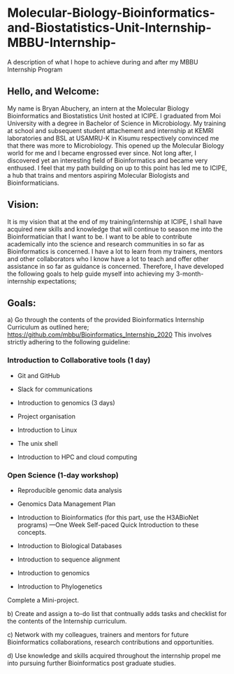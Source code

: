 # Molecular-Biology-Bioinformatics-and-Biostatistics-Unit-Internship-MBBU-Internship-

A description of what I hope to achieve during and after my MBBU Internship Program

## Hello, and Welcome:

My name is Bryan Abuchery, an intern at the Molecular Biology Bioinformatics and Biostatistics Unit hosted at ICIPE. I graduated from Moi University with a degree in Bachelor of Science in Microbiology. My training at school and subsequent student attachement and internship at KEMRI laboratories and BSL at USAMRU-K in Kisumu respectively convinced me that there was more to Microbiology. This opened up the Molecular Biology world for me and I became engrossed ever since. Not long after, I discovered yet an interesting field of Bioinformatics and became very enthused. I feel that my path building on up to this point has led me to ICIPE, a hub that trains and mentors aspiring Molecular Biologists and Bioinformaticians. 

## Vision:

It is my vision that at the end of my training/internship at ICIPE, I shall have acquired new skills and knowledge that will continue to season me into the Bioinformatician that I want to be. I want to be able to contribute academically into the science and research communities in so far as Bioinformatics is concerned. I have a lot to learn from my trainers, mentors and other collaborators who I know have a lot to teach and offer other assistance in so far as guidance is concerned. Therefore, I have developed the following goals to help guide myself into achieving my 3-month-internship expectations;

## Goals:

a) Go through the contents of the provided Bioinformatics Internship Curriculum as outlined here; https://github.com/mbbu/Bioinformatics_Internship_2020 This involves strictly adhering to the following guideline:

### Introduction to Collaborative tools (1 day)

- Git and GitHub

- Slack for communications

- Introduction to genomics (3 days)

- Project organisation

- Introduction to Linux

- The unix shell

- Introduction to HPC and cloud computing

### Open Science (1-day workshop)

- Reproducible genomic data analysis

- Genomics Data Management Plan

- Introduction to Bioinformatics (for this part, use the H3ABioNet programs) —One Week Self-paced Quick Introduction to these concepts.

- Introduction to Biological Databases

- Introduction to sequence alignment

- Introduction to genomics

- Introduction to Phylogenetics

Complete a Mini-project.

b) Create and assign a to-do list that contnually adds tasks and checklist for the contents of the Internship curriculum.

c) Network with my colleagues, trainers and mentors for future Bioinformatics collaborations, research contributions and opportunities.

d) Use knowledge and skills acquired throughout the internship propel me into pursuing further Bioinformatics post graduate studies. 
